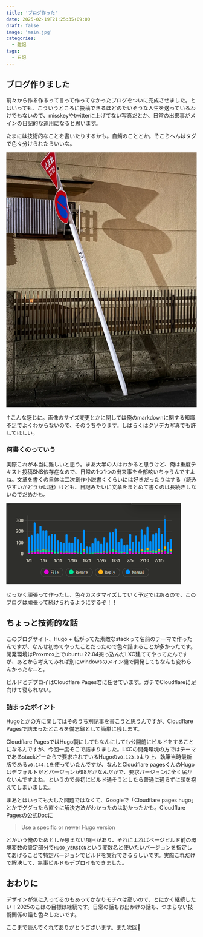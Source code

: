 ```yaml
---
title: 'ブログ作った'
date: 2025-02-19T21:25:35+09:00
draft: false
image: 'main.jpg'
categories:
  - 雑記
tags:
  - 日記
---
```


## ブログ作りました
前々から作る作るって言って作ってなかったブログをついに完成させました。とはいっても、こういうところに投稿できるほどのたいそうな人生を送っているわけでもないので、misskeyやtwitterに上げてない写真だとか、日常の出来事がメインの日記的な運用になると思います。

たまには技術的なことを書いたりするかも。自鯖のこととか。そこらへんはタグで色々分けられたらいいな。

![曲がってる標識](標識.jpg)

↑こんな感じに。画像のサイズ変更とかに関しては俺のmarkdownに関する知識不足でよくわからないので、そのうちやります。しばらくはクソデカ写真でも許してほしい。

### 何書くのっていう
実際これが本当に難しいと思う。まあ大半の人はわかると思うけど、俺は重度テキスト投稿SNS依存症なので、日常の1つ1つの出来事を全部呟いちゃうんですよね。文章を書くの自体は二次創作小説書くくらいには好きだったりはする（読みやすいかどうかは謎）けども、日記みたいに文章をまとめて書くのは長続きしないのでだめかも。

![SNS依存症の図](sns.jpg)

せっかく頑張って作ったし、色々カスタマイズしていく予定ではあるので、このブログは頑張って続けられるようにするぞ！！


## ちょっと技術的な話
このブログサイト、Hugo + 転がってた素敵なstackって名前のテーマで作ったんですが、なんせ初めてやったことだったので色々詰まることが多かったです。開発環境はProxmox上でubuntu 22.04突っ込んだLXC建ててやってたんですが、あとから考えてみれば別にwindowsのメイン機で開発してもなんも変わらんかったな…と。

ビルドとデプロイはCloudflare Pages君に任せています。ガチでCloudflareに足向けて寝られない。

### 詰まったポイント
Hugoとかの方に関してはそのうち別記事を書こうと思うんですが、Cloudflare Pagesで詰まったところを備忘録として簡単に残します。

Cloudflare PagesではHugo製にしてもなんにしても公開前にビルドをすることになるんですが、今回一度そこで詰まりました。LXCの開発環境の方ではテーマであるstackどーたらで要求されているHugoの`v0.123.0`より上、執筆当時最新版である`v0.144.1`を使っていたんですが、なんとCloudflare pagesくんのHugoはデフォルトだとバージョンが98だかなんだかで、要求バージョンに全く届かないんですよね。というので最初にビルド通そうとしたら普通に通らずに頭を抱えてしまいました。

まあとはいっても大した問題ではなくて、Googleで「Cloudflare pages hugo」とかでググったら直ぐに解決方法がわかったのは助かったかも。Cloudflare Pagesの<a href="https://developers.cloudflare.com/pages/framework-guides/deploy-a-hugo-site/">公式Doc</a>に 
>Use a specific or newer Hugo version

とかいう俺のためとしか思えない項目があり、それによればページビルド前の環境変数の設定部分で`HUGO_VERSION`という変数名と使いたいバージョンを指定してあげることで特定バージョンでビルドを実行できるらしいです。実際これだけで解決して、無事ビルドもデプロイもできました。

## おわりに

デザインが気に入ってるのもあってかなりモチベは高いので、とにかく継続したい！2025のこはの目標は継続です。日常の話もお出かけの話も、つまらない技術関係の話も色々したいです。

ここまで読んでくれてありがとうございます。また次回👋